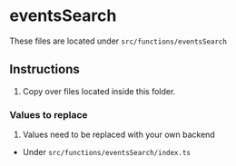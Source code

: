 # eventsSearch

These files are located under `src/functions/eventsSearch`

## Instructions

1. Copy over files located inside this folder.

### Values to replace

1. Values need to be replaced with your own backend

- Under `src/functions/eventsSearch/index.ts`
